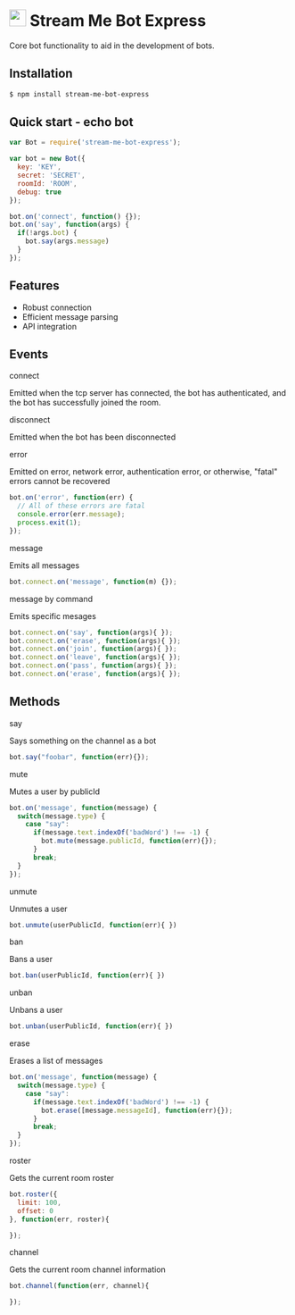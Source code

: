 # <img src="https://static1.stream.me/web/active/images/robot-avatar.png" width=30px; style="display= inline-block" /> Stream Me Bot Express


Core bot functionality to aid in the development of bots.

## Installation

```bash
$ npm install stream-me-bot-express
```

## Quick start - echo bot

```js
var Bot = require('stream-me-bot-express');

var bot = new Bot({
  key: 'KEY',
  secret: 'SECRET',
  roomId: 'ROOM',
  debug: true
});

bot.on('connect', function() {});
bot.on('say', function(args) {
  if(!args.bot) {
    bot.say(args.message)
  }
});
```

## Features

  * Robust connection
  * Efficient message parsing
  * API integration

## Events

connect

Emitted when the tcp server has connected, the bot has authenticated, and the bot has successfully joined the room.

disconnect

Emitted when the bot has been disconnected

error

Emitted on error, network error, authentication error, or otherwise, "fatal" errors cannot be recovered

```js
bot.on('error', function(err) {
  // All of these errors are fatal
  console.error(err.message);
  process.exit(1);
});
```

message

Emits all messages

```js
bot.connect.on('message', function(m) {});
```

message by command

Emits specific mesages

```js
bot.connect.on('say', function(args){ });
bot.connect.on('erase', function(args){ });
bot.connect.on('join', function(args){ });
bot.connect.on('leave', function(args){ });
bot.connect.on('pass', function(args){ });
bot.connect.on('erase', function(args){ });
```

## Methods

say

Says something on the channel as a bot

```js
bot.say("foobar", function(err){});
```


mute

Mutes a user by publicId

```js
bot.on('message', function(message) {
  switch(message.type) {
    case "say":
      if(message.text.indexOf('badWord') !== -1) {
        bot.mute(message.publicId, function(err){});
      }
      break;
  }
});
```

unmute

Unmutes a user
```js
bot.unmute(userPublicId, function(err){ })
```

ban

Bans a user
```js
bot.ban(userPublicId, function(err){ })
```

unban

Unbans a user
```js
bot.unban(userPublicId, function(err){ })
```

erase

Erases a list of messages
```js
bot.on('message', function(message) {
  switch(message.type) {
    case "say":
      if(message.text.indexOf('badWord') !== -1) {
        bot.erase([message.messageId], function(err){});
      }
      break;
  }
});
```

roster

Gets the current room roster

```js
bot.roster({
  limit: 100,
  offset: 0
}, function(err, roster){

});
```

channel

Gets the current room channel information
```js
bot.channel(function(err, channel){

});
```